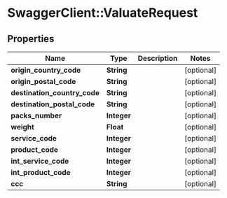 # SwaggerClient::ValuateRequest

## Properties
Name | Type | Description | Notes
------------ | ------------- | ------------- | -------------
**origin_country_code** | **String** |  | [optional] 
**origin_postal_code** | **String** |  | [optional] 
**destination_country_code** | **String** |  | [optional] 
**destination_postal_code** | **String** |  | [optional] 
**packs_number** | **Integer** |  | [optional] 
**weight** | **Float** |  | [optional] 
**service_code** | **Integer** |  | [optional] 
**product_code** | **Integer** |  | [optional] 
**int_service_code** | **Integer** |  | [optional] 
**int_product_code** | **Integer** |  | [optional] 
**ccc** | **String** |  | [optional] 


